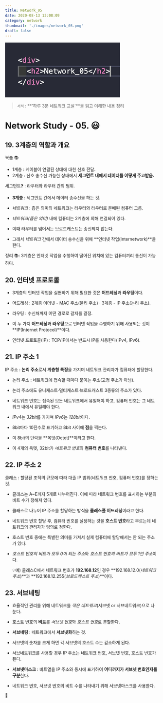 ```yaml
---
title: Network_05
date: 2020-08-13 13:08:09
category: network
thumbnail: './images/network_05.png'
draft: false
---
```


![](./images/network_05.png)

> `서적` : **'하루 3분 네트워크 교실'**을 읽고 이해한 내용 정리

# Network Study - 05. 😃

## 19. 3계층의 역할과 개요

복습 📚

- 1계층 : 케이블이 연결된 상대에 대한 신호 전달.
- 2계층 : 신호 송수신 가능한 상태에서 **세그먼트 내에서 데이터를 어떻게 주고받음.**

세그먼트❓ : 라우터와 라우터 간의 범위.

- **3계층** : 세그먼트 간에서 데이터 송수신을 하는 것.
- _네트워크_ : 좁은 의미의 네트워크는 라우터와 라우터로 분배된 컴퓨터 그룹.

- _네트워크(좁은 의미)_ 내에 컴퓨터는 2계층에 의해 연결되어 있다.
- 이때 라우터를 넘어서는 브로드캐스트는 송신되지 않는다.
- 그래서 _네트워크_ 간에서 데이터 송수신을 위해 **인터넷 작업(Internetwork)**을 한다.

정리 📚: 3계층은 인터넷 작업을 수행하여 떨어진 위치에 있는 컴퓨터끼리 통신이 가능하다.

## 20. 인터넷 프로토콜

- 3계층의 인터넷 작업을 실현하기 위해 필요한 것은 **어드레싱**과 **라우팅**이다.
- 어드레싱 : 2계층 이더넷 - MAC 주소(물리 주소) · 3계층 - IP 주소(논리 주소).
- 라우팅 : 수신처까지 어떤 경로로 갈지를 결정.
- 이 두 가지 **어드레싱**과 **라우팅**으로 인터넷 작업을 수행하기 위해 사용되는 것이 **IP(Internet Protocol)**이다.

- 인터넷 프로토콜(IP) : TCP/IP에서는 반드시 IP를 사용한다(IPv4, IPv6).

## 21. IP 주소 1

IP 주소 : **논리 주소**로서 **계층형 특징**을 가지며 네트워크 관리자가 컴퓨터에 할당한다.

- 논리 주소 : 네트워크에 접속할 때마다 붙이는 주소(고정 주소가 아님).
- 논리 주소에도 유니캐스트·멀티캐스트·브로드캐스트 3종류의 주소가 있다.
- 네트워크 번호는 접속된 모든 네트워크에서 유일해야 하고, 컴퓨터 번호는 그 네트워크 내에서 유일해야 한다.

- *IPv4*는 *32bit*를 가지며 *IPv6*는 *128bit*이다.
- 8bit마다 10진수로 표기하고 8bit 사이에 **점**을 찍는다.
- 이 8bit의 단락을 **옥텟(Octet)**이라고 한다.
- 이 4개의 옥텟, 32bit가 *네트워크 번호*의 **컴퓨터 번호**를 나타낸다.

## 22. IP 주소 2

클래스 : 할당된 조직의 규모에 따라 대출 IP 범위(네트워크 번호, 컴퓨터 번호)를 정하는 것.

- 클래스는 A~E까지 5개로 나누어진다. 이에 따라 네트워크 번호를 표시하는 부분의 비트 수가 정해져 있다.
- 클래스로 나누어 IP 주소를 할당하는 방식을 **클래스풀 어드레싱**이라고 한다.

- 네트워크 번호 할당 후, 컴퓨터 번호를 설정하는 것을 **호스트 번호**라고 부르는데 네트워크의 관리자가 임의로 정한다.
- 호스트 번호 중에는 특별한 의미를 가져서 실제 컴퓨터에 할당해서는 안 되는 주소가 있다.
- *호스트 번호의 비트가 모두 0이 되는 주소*와 *호스트 번호의 비트가 모두 1인 주소*이다.

  💡예) 클래스C에서 네트워크 번호가 **192.168.12**인 경우 **192.168.12.0(_네트워크 주소_)**과 **192.168.12.255(_브로드캐스트 주소_)**이다.

## 23. 서브네팅

- 효율적인 관리를 위해 네트워크를 _작은 네트워크_(서브넷 or 서브네트워크)으로 나눈다.
- 호스트 번호의 **비트**를 *서브넷 번호*와 *호스트 번호*로 분할한다.

- **서브네팅** : 네트워크에서 **서브넷화**하는 것.
- 서브넷의 숫자를 크게 하면 각 서브넷의 호스트 수는 감소하게 된다.
- 서브네트워크를 사용할 경우 IP 주소는 네트워크 번호, 서브넷 번호, 호스트 번호가 된다.

- **서브넷마스크** : 비트열을 IP 주소와 동시에 표기하여 **어디까지가 서브넷 번호인지를 구분**한다.
- 네트워크 번호, 서브넷 번호의 비트 수를 나타내기 위해 서브넷마스크를 사용한다.

👋
